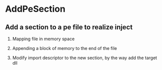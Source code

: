 # AddPeSection
## Add a section to a pe file to realize inject<br/>

1. Mapping file in memory space

2. Appending a block of memory to the end of the file

3. Modify import descriptor to the new section, by the way add the target dll





